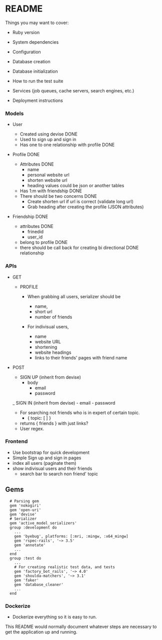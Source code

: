 # README

Things you may want to cover:

* Ruby version

* System dependencies

* Configuration

* Database creation

* Database initialization

* How to run the test suite

* Services (job queues, cache servers, search engines, etc.)

* Deployment instructions

### Models
  - User
    - Created using devise DONE
    - Used to sign up and sign in
    - Has one to one relationship with profile DONE
  
  - Profile DONE
    - Attributes DONE
      - name
      - personal website url
      - shorten website url
      - heading values could be json or another tables
    - Has 1:m with friendship DONE
    - There should be two concerns DONE
      - Create shorten url if url is correct (validate long url)
      - Grab heading after creating the profile (JSON attributes)

  - Friendship DONE
    - attributes DONE
      - frinedid
      - user_id 
    - belong to profile DONE
    - there should be call back for creating bi directional DONE
      relationship

### APIs
  - GET
    - PROFILE
      - When grabbing all users, serializer should be 
        - name,
        - short url
        - number of friends

      - For indivisual users,
        - name
        - website URL
        - shortening
        - website headings
        - links to their friends' pages with friend name

  - POST
    - SIGN UP (inherit from devise)
      - body
        - email
        - password

    _ SIGN IN (inherit from devise)
        - email
        - password
    - For searching not friends who is in expert of certain topic.
      - { topic: [ ] }
    - returns { friends } with just links?
    - User regex.
  
  
### Frontend
  - Use bootstrap for quick development
  - Simple Sign up and sign in pages 
  - index all users (paginate them)
  - show indivisual users and their friends 
    - search bar to search non friend' topic

## Gems
```
  # Parsing gem
  gem 'nokogiri' 
  gem 'open-uri'
  gem 'devise'
  # Serializer
  gem 'active_model_serializers'
  group :development do
    ...
    gem 'byebug', platforms: [:mri, :mingw, :x64_mingw]
    gem 'rspec-rails', '~> 3.5'
    gem 'annotate'
    ...
  end
  group :test do
    ...
    # For creating realistic test data, and tests
    gem 'factory_bot_rails', '~> 4.0'
    gem 'shoulda-matchers', '~> 3.1'
    gem 'faker'
    gem 'database_cleaner'
    ...
  end
```

### Dockerize
 - Dockerize everything so it is easy to run.

This README would normally document whatever steps are necessary to get the
application up and running.

